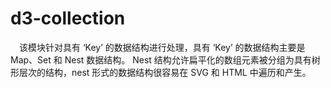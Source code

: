 # d3-collection

&ensp;&ensp;该模块针对具有 ‘Key’ 的数据结构进行处理，具有 ‘Key’ 的数据结构主要是 Map、Set 和 Nest 数据结构。 Nest 结构允许扁平化的数组元素被分组为具有树形层次的结构，nest 形式的数据结构很容易在 SVG 和 HTML 中遍历和产生。
